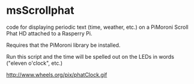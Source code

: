 # msScrollphat
code for displaying periodic text (time, weather, etc.) on a PiMoroni Scroll Phat HD attached to a Rasperry Pi.

Requires that the PiMoroni library be installed.

Run this script and the time will be spelled out on the LEDs in words ("eleven o'clock", etc.)

http://www.wheels.org/pix/phatClock.gif
